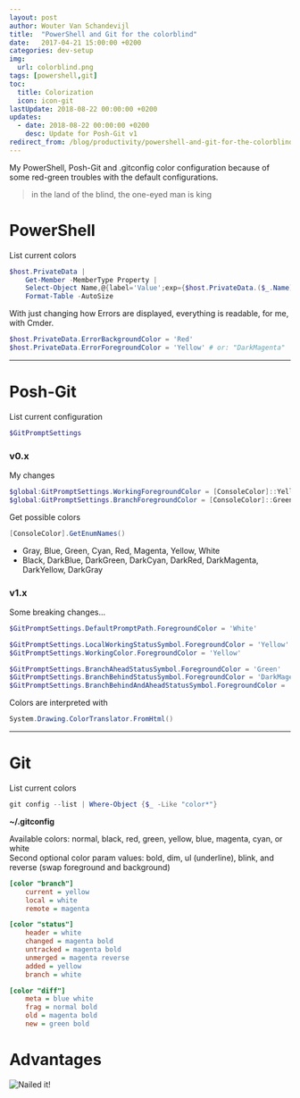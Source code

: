 ```yaml
---
layout: post
author: Wouter Van Schandevijl
title:  "PowerShell and Git for the colorblind"
date:   2017-04-21 15:00:00 +0200
categories: dev-setup
img:
  url: colorblind.png
tags: [powershell,git]
toc:
  title: Colorization
  icon: icon-git
lastUpdate: 2018-08-22 00:00:00 +0200
updates:
  - date: 2018-08-22 00:00:00 +0200
    desc: Update for Posh-Git v1
redirect_from: /blog/productivity/powershell-and-git-for-the-colorblind/
---
```


My PowerShell, Posh-Git and .gitconfig color configuration because of some red-green troubles
with the default configurations.

<!--more-->

> in the land of the blind, the one-eyed man is king


PowerShell
==========

List current colors
```powershell
$host.PrivateData |
	Get-Member -MemberType Property |
	Select-Object Name,@{label='Value';exp={$host.PrivateData.($_.Name)}} |
	Format-Table -AutoSize
```

With just changing how Errors are displayed, everything is readable, for me, with Cmder.

```powershell
$host.PrivateData.ErrorBackgroundColor = 'Red'
$host.PrivateData.ErrorForegroundColor = 'Yellow' # or: "DarkMagenta"
```


* * *


Posh-Git
========

List current configuration
```powershell
$GitPromptSettings
```
### v0.x

My changes
```powershell
$global:GitPromptSettings.WorkingForegroundColor = [ConsoleColor]::Yellow
$global:GitPromptSettings.BranchForegroundColor = [ConsoleColor]::Green
```

Get possible colors  
```powershell
[ConsoleColor].GetEnumNames()
```

- Gray, Blue, Green, Cyan, Red, Magenta, Yellow, White
- Black, DarkBlue, DarkGreen, DarkCyan, DarkRed, DarkMagenta, DarkYellow, DarkGray

### v1.x

Some breaking changes...  
```powershell
$GitPromptSettings.DefaultPromptPath.ForegroundColor = 'White'

$GitPromptSettings.LocalWorkingStatusSymbol.ForegroundColor = 'Yellow'
$GitPromptSettings.WorkingColor.ForegroundColor = 'Yellow'

$GitPromptSettings.BranchAheadStatusSymbol.ForegroundColor = 'Green'
$GitPromptSettings.BranchBehindStatusSymbol.ForegroundColor = 'DarkMagenta'
$GitPromptSettings.BranchBehindAndAheadStatusSymbol.ForegroundColor = 'Yellow'
```

Colors are interpreted with  
```powershell
System.Drawing.ColorTranslator.FromHtml()
```


* * *


Git
===
List current colors
```powershell
git config --list | Where-Object {$_ -Like "color*"}
```

**~/.gitconfig**

Available colors: normal, black, red, green, yellow, blue, magenta, cyan, or white  
Second optional color param values: bold, dim, ul (underline), blink, and reverse (swap foreground and background)

```ini
[color "branch"]
	current = yellow
	local = white
	remote = magenta

[color "status"]
	header = white
	changed = magenta bold
	untracked = magenta bold
	unmerged = magenta reverse
	added = yellow
	branch = white

[color "diff"]
	meta = blue white
	frag = normal bold
	old = magenta bold
	new = green bold
```


# Advantages

![Nailed it!](/assets/blog-assets/colorblind-ididit.png)
